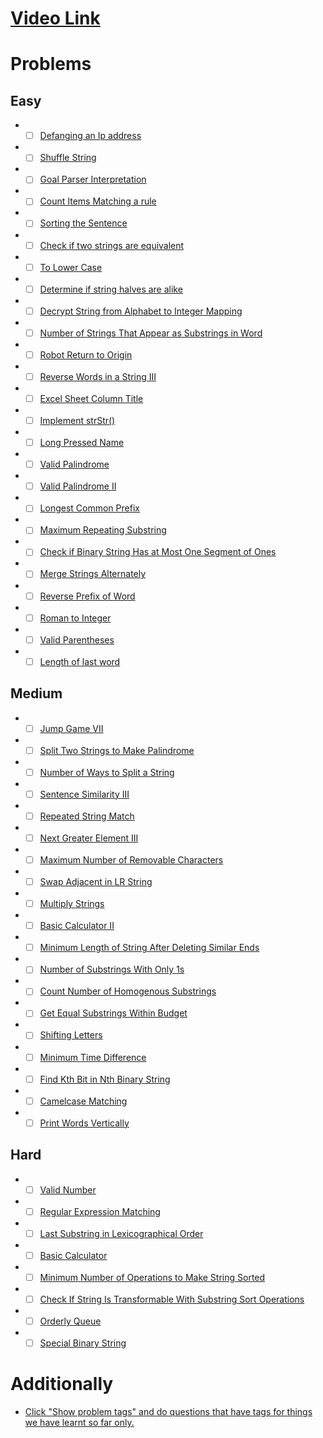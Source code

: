 # [Video Link](https://youtu.be/zL1DPZ0Ovlo)

# Problems

## Easy

- - [ ] [Defanging an Ip address](https://leetcode.com/problems/defanging-an-ip-address/)
- - [ ] [Shuffle String](https://leetcode.com/problems/shuffle-string/)
- - [ ] [Goal Parser Interpretation](https://leetcode.com/problems/goal-parser-interpretation/)
- - [ ] [Count Items Matching a rule](https://leetcode.com/problems/count-items-matching-a-rule/)
- - [ ] [Sorting the Sentence](https://leetcode.com/problems/sorting-the-sentence/)
- - [ ] [Check if two strings are equivalent](https://leetcode.com/problems/check-if-two-string-arrays-are-equivalent/)
- - [ ] [To Lower Case](https://leetcode.com/problems/to-lower-case/)
- - [ ] [Determine if string halves are alike](https://leetcode.com/problems/determine-if-string-halves-are-alike/)
- - [ ] [Decrypt String from Alphabet to Integer Mapping](https://leetcode.com/problems/decrypt-string-from-alphabet-to-integer-mapping/)
- - [ ] [Number of Strings That Appear as Substrings in Word](https://leetcode.com/problems/number-of-strings-that-appear-as-substrings-in-word/)
- - [ ] [Robot Return to Origin](https://leetcode.com/problems/robot-return-to-origin/)
- - [ ] [Reverse Words in a String III](https://leetcode.com/problems/reverse-words-in-a-string-iii/)
- - [ ] [Excel Sheet Column Title](https://leetcode.com/problems/excel-sheet-column-title/)
- - [ ] [Implement strStr()](https://leetcode.com/problems/implement-strstr/)
- - [ ] [Long Pressed Name](https://leetcode.com/problems/long-pressed-name/)
- - [ ] [Valid Palindrome](https://leetcode.com/problems/valid-palindrome/)
- - [ ] [Valid Palindrome II](https://leetcode.com/problems/valid-palindrome-ii/)
- - [ ] [Longest Common Prefix](https://leetcode.com/problems/longest-common-prefix/)
- - [ ] [Maximum Repeating Substring](https://leetcode.com/problems/maximum-repeating-substring/)
- - [ ] [Check if Binary String Has at Most One Segment of Ones](https://leetcode.com/problems/check-if-binary-string-has-at-most-one-segment-of-ones/)
- - [ ] [Merge Strings Alternately](https://leetcode.com/problems/merge-strings-alternately/)
- - [ ] [Reverse Prefix of Word](https://leetcode.com/problems/reverse-prefix-of-word/)
- - [ ] [Roman to Integer](https://leetcode.com/problems/roman-to-integer/)
- - [ ] [Valid Parentheses](https://leetcode.com/problems/valid-parentheses/)
- - [ ] [Length of last word](https://leetcode.com/problems/length-of-last-word/)

## Medium

- - [ ] [Jump Game VII](https://leetcode.com/problems/jump-game-vii/)
- - [ ] [Split Two Strings to Make Palindrome](https://leetcode.com/problems/split-two-strings-to-make-palindrome/)
- - [ ] [Number of Ways to Split a String](https://leetcode.com/problems/number-of-ways-to-split-a-string/)
- - [ ] [Sentence Similarity III](https://leetcode.com/problems/sentence-similarity-iii/)
- - [ ] [Repeated String Match](https://leetcode.com/problems/repeated-string-match/)
- - [ ] [Next Greater Element III](https://leetcode.com/problems/next-greater-element-iii/)
- - [ ] [Maximum Number of Removable Characters](https://leetcode.com/problems/maximum-number-of-removable-characters/)
- - [ ] [Swap Adjacent in LR String](https://leetcode.com/problems/swap-adjacent-in-lr-string/)
- - [ ] [Multiply Strings](https://leetcode.com/problems/multiply-strings/)
- - [ ] [Basic Calculator II](https://leetcode.com/problems/basic-calculator-ii/)
- - [ ] [Minimum Length of String After Deleting Similar Ends](https://leetcode.com/problems/minimum-length-of-string-after-deleting-similar-ends/)
- - [ ] [Number of Substrings With Only 1s](https://leetcode.com/problems/number-of-substrings-with-only-1s/)
- - [ ] [Count Number of Homogenous Substrings](https://leetcode.com/problems/count-number-of-homogenous-substrings/)
- - [ ] [Get Equal Substrings Within Budget](https://leetcode.com/problems/get-equal-substrings-within-budget/)
- - [ ] [Shifting Letters](https://leetcode.com/problems/shifting-letters/)
- - [ ] [Minimum Time Difference](https://leetcode.com/problems/minimum-time-difference/)
- - [ ] [Find Kth Bit in Nth Binary String](https://leetcode.com/problems/find-kth-bit-in-nth-binary-string/)
- - [ ] [Camelcase Matching](https://leetcode.com/problems/camelcase-matching/)
- - [ ] [Print Words Vertically](https://leetcode.com/problems/print-words-vertically/)

## Hard

- - [ ] [Valid Number](https://leetcode.com/problems/valid-number/)
- - [ ] [Regular Expression Matching](https://leetcode.com/problems/regular-expression-matching/)
- - [ ] [Last Substring in Lexicographical Order](https://leetcode.com/problems/last-substring-in-lexicographical-order/)
- - [ ] [Basic Calculator](https://leetcode.com/problems/basic-calculator/)
- - [ ] [Minimum Number of Operations to Make String Sorted](https://leetcode.com/problems/minimum-number-of-operations-to-make-string-sorted/)
- - [ ] [Check If String Is Transformable With Substring Sort Operations](https://leetcode.com/problems/check-if-string-is-transformable-with-substring-sort-operations/)
- - [ ] [Orderly Queue](https://leetcode.com/problems/orderly-queue/)
- - [ ] [Special Binary String](https://leetcode.com/problems/special-binary-string/)

# Additionally

- [Click "Show problem tags" and do questions that have tags for things we have learnt so far only.](https://leetcode.com/tag/string/)
